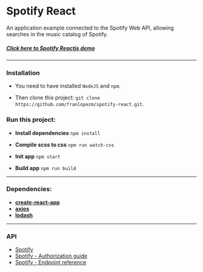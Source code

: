 # Spotify React 
An application example connected to the Spotify Web API, allowing searches in the music catalog of Spotify.

##### [Click here to Spotify Reactjs demo][0]
---


### Installation

* You need to have installed `NodeJS` and `npm`.

* Then clone this project: `git clone https://github.com/franlopezm/spotify-react.git`.


### Run this project:
- **Install dependencies**
`npm install`

- **Compile scss to css**
`npm run watch-css`

- **Init app**
`npm start`

- **Build app**
`npm run build`


---
### Dependencies:
* **[create-react-app][4]** 
* **[axios][6]**
* **[lodash][5]** 


---
### API
* [Spotify][1]
* [Spotify - Authorization guide][2]
* [Spotify - Endpoint reference][3]


[0]: https://spotifyreact-fran.surge.sh
[1]: https://developer.spotify.com/
[2]: https://developer.spotify.com/web-api/authorization-guide/
[3]: https://developer.spotify.com/web-api/endpoint-reference/
[4]: https://github.com/facebookincubator/create-react-app
[5]: https://lodash.com/
[6]: https://www.npmjs.com/package/axios
